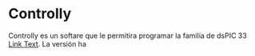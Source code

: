 # Controlly

Controlly es un softare que le permitira programar la familia de dsPIC 33 [Link Text](URL_to_wiki). La versión ha 
